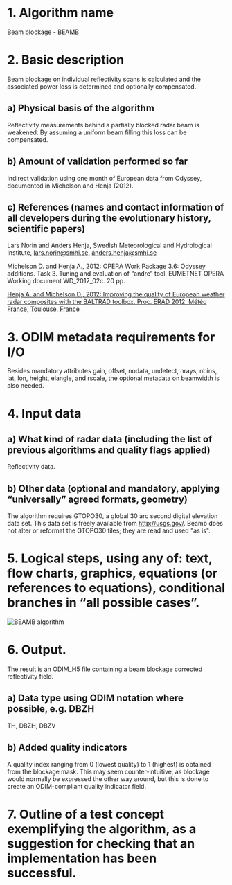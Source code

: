 # 1. Algorithm name
Beam blockage - BEAMB

# 2. Basic description
Beam blockage on individual reflectivity scans is calculated and the associated power loss is determined and optionally compensated.

## a) Physical basis of the algorithm
Reflectivity measurements behind a partially blocked radar beam is weakened. By assuming a uniform beam filling this loss can be compensated.

## b) Amount of validation performed so far
Indirect validation using one month of European data from Odyssey, documented in Michelson and Henja (2012).

## c) References (names and contact information of all developers during the evolutionary history, scientific papers)
Lars Norin and Anders Henja, Swedish Meteorological and Hydrological Institute, lars.norin@smhi.se, anders.henja@smhi.se

Michelson D. and Henja A., 2012: OPERA Work Package 3.6: Odyssey additions. Task 3. Tuning and evaluation of “andre” tool. EUMETNET OPERA Working document WD_2012_02c. 20 pp.

[Henja A. and Michelson D., 2012: Improving the quality of European weather radar composites with the BALTRAD toolbox. Proc. ERAD 2012. Météo France, Toulouse, France](http://www.meteo.fr/cic/meetings/2012/ERAD/extended_abs/DQ_127_ext_abs.pdf)

# 3. ODIM metadata requirements for I/O
Besides mandatory attributes gain, offset, nodata, undetect, nrays, nbins, lat, lon, height, elangle, and rscale, the optional metadata on beamwidth is also needed.

# 4. Input data
## a) What kind of radar data (including the list of previous algorithms and quality flags applied)
Reflectivity data.

## b) Other data (optional and mandatory, applying “universally” agreed formats, geometry)
The algorithm requires GTOPO30, a global 30 arc second digital elevation data set. This data set is freely available from http://usgs.gov/. Beamb does not alter or reformat the GTOPO30 tiles; they are read and used "as is".

# 5. Logical steps, using any of: text, flow charts, graphics, equations (or references to equations), conditional branches in “all possible cases”.

![BEAMB algorithm](/images/BEAMB_algorithm.png)

<!--	
	#!latex
	The procedure is based on the creation of lookups that match a unique scan geometry. When a scan with a matching lookup is analyzed, it's lookup is read and used, otherwise perform the following:
	
	\begin{enumerate}
	
	\item Find the altitudes at the center of every radar bin by linear interpolation of the digital elevation data set.
	
	\item For every azimuth gate, starting closest to the radar, calculate the angles from the radar to each of the altitudes found in 1). If the angle is higher than the previous, store it, otherwise replace it with the previous angle. This set of angles is denoted $\alpha_\textrm{block}$.
	
	\item Assuming a Gaussian shape of the radar lobe the amount of blockage can be calculated as follows.
	
	The radar lobe power, $P$, as a function of the lobe angle, $\theta$, can be expressed as
	\begin{equation}
	P=P_0 \exp{ \left( -\frac{\theta^2}{c} \right) }
	\end{equation}
	where $P_0$ is a constant and $c$ is given by
	\begin{equation}
	c=\left( \frac{b}{2} \right)^2 /\ln{\left( 2 \right)}.
	\end{equation}
	Here $b$ is the radar lobe beamwidth at $-3$~dB.
	
	To calculate the amount of power blocked the width of the lobe taken into account must be specified. This is given by the parameter $\textrm{dB}_\textrm{lim}$, which specifies the relative power of the beam at the corresponding lobe angle (the default value is $-6$~dB).
	
	From $\textrm{dB}_\textrm{lim}$ the corresponding lobe angle, $\theta_\textrm{lim}$, can be calulated from Eq.~(1).
	\begin{equation}
	\theta_\textrm{lim}=\sqrt{-c \ln{ \left( 10^{\textrm{dB}_\textrm{lim}/10} \right) }}
	\end{equation}
	
	Limiting the Gaussian assumption to the vertical direction of the lobe the total amount of power, $\textrm{P}_\textrm{tot}$, is found by integrating  Eq.~(1) from $-\theta_\textrm{lim}$ to $\theta_\textrm{lim}$.
	\begin{equation}
	\textrm{P}_\textrm{tot}=\int_{-\theta_\textrm{lim}}^{\theta_\textrm{lim}} P_0 \exp{ \left( -\frac{\theta^2}{c} \right) } \textrm{d}\theta = \sqrt{\pi c} ~\textrm{erf}{ \left( \frac{\theta_\textrm{lim\sqrt{c}} \right) }
	\end{equation}
	
	Now, for an radar elevation angle $\alpha$, blockage is zero for $\alpha_\textrm{block} \leq \alpha - \theta_\textrm{lim}$. Similarly blockage is $100\%$ for $\alpha_\textrm{block} \geq \alpha + \theta_\textrm{lim}$. For all other angles, i.e.\ $\alpha - \theta_\textrm{lim} < \alpha_\textrm{block} < \alpha + \theta_\textrm{lim}$, the partial beam blockage, $\textrm{P}_\textrm{BB}$, is calculated as
	\begin{align}
	\textrm{P}_\textrm{BB} &= \int_{-\theta_\textrm{lim}}^{\alpha_\textrm{block}-\alpha} P_0 \exp{ \left( -\frac{\theta^2}{c} \right) } \textrm{d}\theta \\
	&= \frac{1}{2} \sqrt{\pi c} \left\{ \textrm{erf}{ \left[ \frac{\alpha_\textrm{block}-\alpha}{\sqrt{c}} \right] } + \textrm{erf}{ \left[  \frac{\theta_\textrm{lim\sqrt{c}} \right] } \right\} / \textrm{P}_\textrm{tot}
	\end{align}
	where $\textrm{erf}(.)$ is the error function.
	
	\item From the blockage mask a correction matrix can be computed
	\begin{equation}
	Z_\textrm{corr}=-10 \log_{10} \left( 1-\textrm{P}_\textrm{BB} \right).
	\end{equation}
	The correction matrix is saved.
	
	\end{enumerate}
	
	Once the correction matrix exists, for any reflectivity measurements larger
	than undetect, $Z_\textrm{corr}$ is added to compensate for blockage. This
	step is optional. A blockage threshold is used (0-1), e.g. 0.7 (70 \%), above which data are not corrected but instead masked with the "nodata" value.
-->
	
# 6. Output.
The result is an ODIM_H5 file containing a beam blockage corrected reflectivity field.

## a) Data type using ODIM notation where possible, e.g. DBZH
TH, DBZH, DBZV

## b) Added quality indicators
A quality index ranging from 0 (lowest quality) to 1 (highest) is obtained from the blockage mask. This may seem counter-intuitive, as blockage would normally be expressed the other way around, but this is done to create an ODIM-compliant quality indicator field.

# 7. Outline of a test concept exemplifying the algorithm, as a suggestion for checking that an implementation has been successful.
